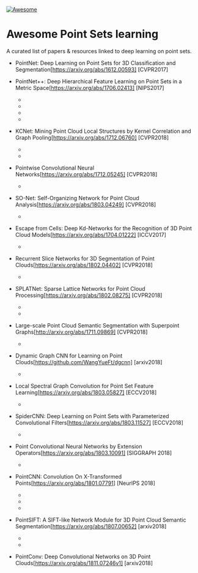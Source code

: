 [![Awesome](https://cdn.rawgit.com/sindresorhus/awesome/d7305f38d29fed78fa85652e3a63e154dd8e8829/media/badge.svg)](https://github.com/sindresorhus/awesome)

# Awesome Point Sets learning
A curated list of papers & resources linked to deep learning on point sets.

- PointNet: Deep Learning on Point Sets for 3D Classification and Segmentation[https://arxiv.org/abs/1612.00593] [CVPR2017]

    [tensorflow]:https://github.com/charlesq34/pointnet

    [pytorch]:https://github.com/fxia22/pointnet.pytorch

    [pytorch]: https://github.com/erikwijmans/Pointnet2_PyTorch

- PointNet++: Deep Hierarchical Feature Learning on Point Sets in a Metric Space[https://arxiv.org/abs/1706.02413] [NIPS2017]
  + [tensorflow]: https://github.com/charlesq34/pointnet2

  + [tensorflow]: https://github.com/LinZhuoChen/pointnet2.multigpu

  + [pytorch]: https://github.com/erikwijmans/Pointnet2_PyTorch

  + [pytorch]: https://github.com/eriche2016/pointnet2.pytorch

- KCNet: Mining Point Cloud Local Structures by Kernel Correlation and Graph Pooling[https://arxiv.org/abs/1712.06760] [CVPR2018]

  + [caffe]: http://www.merl.com/research/?research=license-request&amp;sw=KCNet

  + [pytorch]: https://github.com/ftdlyc/KCNet_Pytorch

- Pointwise Convolutional Neural Networks[https://arxiv.org/abs/1712.05245] [CVPR2018]

  + [tensorflow]: https://github.com/scenenn/pointwise

- SO-Net: Self-Organizing Network for Point Cloud Analysis[https://arxiv.org/abs/1803.04249] [CVPR2018]

  + [pytorch]: https://github.com/lijx10/SO-Net

- Escape from Cells: Deep Kd-Networks for the Recognition of 3D Point Cloud Models[https://arxiv.org/abs/1704.01222] [ICCV2017]

  + [pytorch]: https://github.com/fxia22/kdnet.pytorch

- Recurrent Slice Networks for 3D Segmentation of Point Clouds[https://arxiv.org/abs/1802.04402] [CVPR2018]

  + [pytorch]: https://github.com/qianguih/RSNet

- SPLATNet: Sparse Lattice Networks for Point Cloud Processing[https://arxiv.org/abs/1802.08275] [CVPR2018]

  + [caffe]: https://github.com/NVlabs/splatnet

  + [pytorch]: https://github.com/ftdlyc/splatnet_pytorch

- Large-scale Point Cloud Semantic Segmentation with Superpoint Graphs[http://arxiv.org/abs/1711.09869] [CVPR2018]

  + [pytorch]: https://github.com/loicland/superpoint_graph

- Dynamic Graph CNN for Learning on Point Clouds[https://github.com/WangYueFt/dgcnn] [arxiv2018]

  + [tensorflow]: https://github.com/WangYueFt/dgcnn

- Local Spectral Graph Convolution for Point Set Feature Learning[https://arxiv.org/abs/1803.05827] [ECCV2018]

  + [tensorflow]: https://github.com/fate3439/LocalSpecGCN

- SpiderCNN: Deep Learning on Point Sets with Parameterized Convolutional Filters[https://arxiv.org/abs/1803.11527] [ECCV2018]

  + [tensorflow]: https://github.com/xyf513/SpiderCNN

- Point Convolutional Neural Networks by Extension Operators[https://arxiv.org/abs/1803.10091] [SIGGRAPH 2018]

  + [tensorflow]: https://github.com/matanatz/pcnn

- PointCNN: Convolution On X-Transformed Points[<https://arxiv.org/abs/1801.07791>] [NeurIPS 2018]

  + [tensorflow]: https://github.com/yangyanli/PointCNN

  + [mxnet]: https://github.com/chinakook/PointCNN.MX

  + [pytorch]: https://github.com/hxdengBerkeley/PointCNN.Pytorch

- PointSIFT: A SIFT-like Network Module for 3D Point Cloud Semantic Segmentation[https://arxiv.org/abs/1807.00652] [arxiv2018]

  + [tensorflow]: https://github.com/MVIG-SJTU/pointSIFT

  + [pytorch]: https://github.com/Tommymhz/PointNet.PointNet2.PointSIFT.Pytorch

- PointConv: Deep Convolutional Networks on 3D Point Clouds[https://arxiv.org/abs/1811.07246v1] [arxiv2018]

  

 
